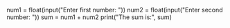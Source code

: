 
num1 = float(input("Enter first number: "))
num2 = float(input("Enter second number: "))
sum = num1 + num2
print("The sum is:", sum)
